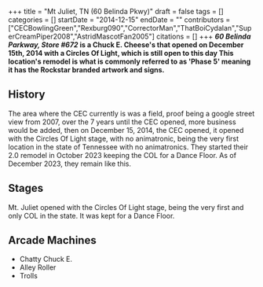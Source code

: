 +++
title = "Mt Juliet, TN (60 Belinda Pkwy)"
draft = false
tags = []
categories = []
startDate = "2014-12-15"
endDate = ""
contributors = ["CECBowlingGreen","Rexburg090","CorrectorMan","ThatBoiCydalan","SuperCreamPiper2008","AstridMascotFan2005"]
citations = []
+++
***60 Belinda Parkway, Store #672* is a Chuck E. Cheese's that opened on December 15th, 2014 with a Circles Of Light, which is still open to this day
This location's remodel is what is commonly referred to as 'Phase 5' meaning it has the Rockstar branded artwork and signs.**

## History

The area where the CEC currently is was a field, proof being a google street view from 2007, over the 7 years until the CEC opened, more business would be added, then on December 15, 2014, the CEC opened, it opened with the Circles Of Light stage, with no animatronic, being the very first location in the state of Tennessee with no animatronics. They started their 2.0 remodel in October 2023 keeping the COL for a Dance Floor. As of December 2023, they remain like this.

## Stages

Mt. Juliet opened with the Circles Of Light stage, being the very first and only COL in the state. It was kept for a Dance Floor.

## Arcade Machines

- Chatty Chuck E.
- Alley Roller
- Trolls
